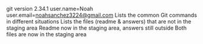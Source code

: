 git version 2.34.1
user.name=Noah user.email=noahsanchez3224@gmail.com
Lists the common Git commands in different situations
Lists the files (readme & answers) that are not in the staging area
Readme now in the staging area, answers still outside
Both files are now in the staging area